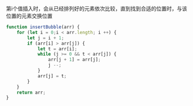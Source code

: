 第i个值插入时，会从已经排列好的元素依次比较，直到找到合适的位置时，与该位置的元素交换位置

```javascript
function insertBubble(arr) {
    for (let i = 0;i < arr.length; i ++) {
        let j = i + 1;
        if (arr[i] > arr[j]) {
            let t = arr[i];
            while (j >= 0 && t < arr[j]) {
                arr[j + 1] = arr[j];
                j --;
            }
            arr[j] = t;
        }
    }
    return arr;
}
```
